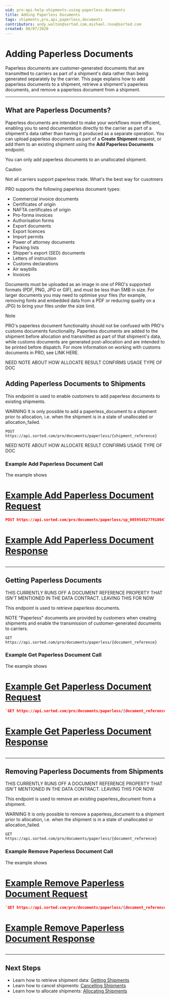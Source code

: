 ```yaml
---
uid: pro-api-help-shipments-using-paperless-documents
title: Adding Paperless Documents
tags: shipments,pro,api,paperless,documents
contributors: andy.walton@sorted.com,michael.rose@sorted.com
created: 08/07/2020
---
```


# Adding Paperless Documents

Paperless documents are customer-generated documents that are transmitted to carriers as part of a shipment's data rather than being generated separately by the carrier. This page explains how to add paperless documents to a shipment, retrieve a shipment's paperless documents, and remove a paperless document from a shipment.

---

## What are Paperless Documents?

Paperless documents are intended to make your workflows more efficient, enabling you to send documentation directly to the carrier as part of a shipment's data rather than having it produced as a separate operation. You can upload paperless documents as part of a **Create Shipment** request, or add them to an existing shipment using the **Add Paperless Documents** endpoint. 

You can only add paperless documents to an unallocated shipment. 

> [!CAUTION]
> Not all carriers support paperless trade. <span class="highlight">What's the best way for cusotmers</span>

PRO supports the following paperless document types:

* Commercial invoice documents
* Certificates of origin
* NAFTA certificates of origin
* Pro-forma invoices
* Authorisation forms
* Export documents
* Export licences
* Import permits
* Power of attorney documents
* Packing lists
* Shipper's export (SED) documents
* Letters of instruction
* Customs declarations
* Air waybills
* Invoices

Documents must be uploaded as an image in one of PRO's supported formats (PDF, PNG, JPG or GIF), and must be less than 5MB in size. For larger documents you may need to optimise your files (for example, removing fonts and embedded data from a PDF or reducing quality on a JPG) to bring your files under the size limit.

> [!NOTE]
> PRO's paperless document functionality should not be confused with PRO's customs documents functionality. Paperless documents are added to the shipment before allocation and transmitted as part of that shipment's data, while customs documents are generated post-allocation and are intended to be printed before dispatch. For more information on working with customs documents in PRO, see LINK HERE. 

<span class="highlight">NEED NOTE ABOUT HOW ALLOCATE RESULT CONFIRMS USAGE TYPE OF DOC</span>

## Adding Paperless Documents to Shipments



This endpoint is used to enable customers to add paperless documents to existing shipments.

WARNING
It is only possible to add a paperless_document to a shipment prior to allocation, i.e. when the shipment is in a state of unallocated or allocation_failed.

`POST https://api.sorted.com/pro/documents/paperless/{shipment_reference}`

<span class="highlight">NEED NOTE ABOUT HOW ALLOCATE RESULT CONFIRMS USAGE TYPE OF DOC</span>


### Example Add Paperless Document Call

The example shows

# [Example Add Paperless Document Request](#tab/example-add-paperless-document-request)

```json
POST https://api.sorted.com/pro/documents/paperless/sp_00595452779180472847666078547968
```

# [Example Add Paperless Document Response](#tab/example-add-paperless-document-response)

```json

```
---

## Getting Paperless Documents

<span class="highlight">THIS CURRENTLY RUNS OFF A DOCUMENT REFERENCE PROPERTY THAT ISN'T MENTIONED IN THE DATA CONTRACT. LEAVING THIS FOR NOW</span>

This endpoint is used to retrieve paperless documents.

NOTE
"Paperless" documents are provided by customers when creating shipments and enable the transmission of customer-generated documents to carriers.

`GET https://api.sorted.com/pro/documents/paperless/{document_reference}`

### Example Get Paperless Document Call

The example shows

# [Example Get Paperless Document Request](#tab/example-get-paperless-document-request)

```json
`GET https://api.sorted.com/pro/documents/paperless/{document_reference}`
```


# [Example Get Paperless Document Response](#tab/example-get-paperless-document-response)

```json

```
---



## Removing Paperless Documents from Shipments

<span class="highlight">THIS CURRENTLY RUNS OFF A DOCUMENT REFERENCE PROPERTY THAT ISN'T MENTIONED IN THE DATA CONTRACT. LEAVING THIS FOR NOW</span>

This endpoint is used to remove an existing paperless_document from a shipment.

WARNING
It is only possible to remove a paperless_document to a shipment prior to allocation, i.e. when the shipment is in a state of unallocated or allocation_failed.

`GET https://api.sorted.com/pro/documents/paperless/{document_reference}`

### Example Remove Paperless Document Call

The example shows

# [Example Remove Paperless Document Request](#tab/example-remove-paperless-document-request)

```json
`GET https://api.sorted.com/pro/documents/paperless/{document_reference}`
```


# [Example Remove Paperless Document Response](#tab/example-remove-paperless-document-response)

```json

```
---



## Next Steps

* Learn how to retrieve shipment data: [Getting Shipments](/pro/api/shipments/getting_shipments.html)
* Learn how to cancel shipments: [Cancelling Shipments](/pro/api/shipments/cancelling_shipments.html)
* Learn how to allocate shipments: [Allocating Shipments](/pro/api/shipments/allocating_shipments.html)